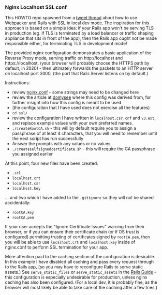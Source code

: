 ### Nginx Localhost SSL conf

This HOWTO repo spawned from a [tweet thread](https://twitter.com/diybyo/status/1277705913386713088) about how to use Webpacker and Rails with SSL in local dev mode. The inspiration for this approach is based on a simple idea: if your Rails app won't be serving TLS in production (eg. if TLS is terminated by a load balancer or traffic shaping appliance that sits in front of the app), then the Rails app ought not be made responsible either, for terminating TLS in development mode!

The provided nginx configuration demonstrates a basic application of the Reverse Proxy mode, serving traffic on http://localhost and https://localhost, (your browser will probably choose the HTTPS path by default, in 2020) - then ultimately forwards the packets to an HTTP server on localhost port 3000, (the port that Rails Server listens on by default.)

Instructions:

* review [nginx.conf](nginx.conf) - some strings may need to be changed here
* review the article at [domysee](https://www.domysee.com/blogposts/reverse-proxy-nginx-docker-compose) where this config was derived from, for further insight into how this config is meant to be used
* (the configuration that I have used does not exercise all the features)
* `cd ssl/`
* review the configuration I have written in `localhost.csr.cnf` and `v3.ext`, and replace example values with your own preferred names.
* `./createRootCA.sh` - this will by default require you to assign a passphrase of at least 4 characters, that you will need to remember until the next script has run successfully
* Answer the prompts with any values or no values
* `./createselfsignedcertificate.sh` - this will require the CA passphrase you assigned earlier

At this point, four new files have been created:

* `.srl`
* `localhost.crt`
* `localhost.csr`
* `localhost.key`

... and two which I have added to the `.gitignore` so they will not be shared accidentally:

* `rootCA.key`
* `rootCA.pem`

If your user accepts the "Ignore Certificate Issues" warning from their browser, or if you can ensure their certificate chain (or if OS trust is configured) permitting trusting of certificates signed by `rootCA.pem`, then you will be able to use `localhost.crt` and `localhost.key` inside of nginx.conf to perform SSL termination for your app.

More attention paid to the caching section of the configuration is desirable. In this example I have disabled all caching and pass every request through to the Rails app, (so you may have to reconfigure Rails to serve static assets.) See `serve_static_files` or `serve_static_assets` in the [Rails Guide](https://guides.rubyonrails.org/v4.2/configuring.html#rails-general-configuration) - this configuration is especially undesirable for production, unless nginx caching has also been configured. (For a local dev, it is probably fine, as the browser will most likely be able to take care of the caching after a few tries.)
